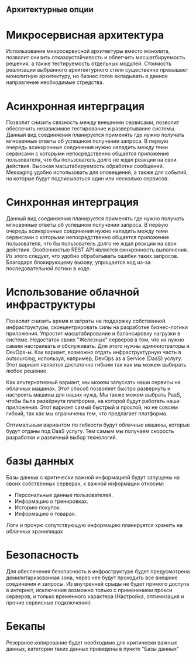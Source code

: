 ## Архитектурные опции

# Микросервисная архитектура

Использование микросервисной архитектуры вместо монолита, позволит снизить отказоустойчивость и облегчить масшатбируемость решения, а также тестируемость отдельных модулей. Стоимость реализации выбранного архитектурного стиля существенно превышает монолитную архитектуру, но бизнес готов вкладывать в данное направление необходимые стредства.

# Асинхронная интерграция

Позволит снизить связность между внешними сервисами, позволит обеспечить независимое тестирование и развертывание системы. Данный вид соединяения планируется применять где нужно получать мгновенные ответы об успешном получении запроса. В первую очередь асинхронные соединения нужно наладить между теми сервисами с которыми непосредственно общается приложение пользователя, что бы пользователь долго не ждал реакции на свои действия. Высокая масштабируемость обработки сообщений. Messaging удобно использовать для оповещений, а также для событий, на которые будут подписываться один или несколько сервисов.

# Синхронная интерграция

Данный вид соединяения планируется применять где нужно получать мгновенные ответы об успешном получении запроса. В первую очередь асинхронные соединения нужно наладить между теми сервисами с которыми непосредственно общается приложение пользователя, что бы пользователь долго не ждал реакции на свои действия. Особенностью REST API является синхронность выполнения. Из этого следует, что удобно обрабатывать ошибки таких запросов. Благодаря блокирующему вызову, упрощается код из-за последовательной логики в коде.

# Использование облачной инфраструктуры

Позволит снизить время и затраты на поддержку собственной инфраструктуры, сконцентрировать силы на разработке бизнес-логики приложения. Упростит масштабирование и балансировку нагрузки в системе. Недостаток своих "Железных" серверов в том, что их нужно самим настраивать и обслуживать. Для этого нужны администраторы и DevOps-ы. Как вариант, возможно отдать инфраструктурную часть в outsourcing, используя, например, DevOps as a Service (DaaS) услугу. Этот вариант является достаточно гибким так как мы можем выбирать любое решение.

Как альтернативный вариант, мы можем запускать наши сервисы на облачных машинах. Этот способ позволяет быстро развернуть и настроить машины для наших нужд. Мы также можем выбрать PaaS, чтобы была развёрнута платформа, на которой будут работать наши приложения. Этот вариант самый быстрый и простой, но не совсем гибкий, так как мы ограничены тем, что предлагает платформа.

Оптимальным вариантом по гибкости будут облачные машины, которые будут отданы под DaaS услугу. Тем самым мы получаем скорость разработки и различный выбор технологий.

# базы данных 

Базы данных с критически важной информацией будут запущены на своих собственных серверах, к важной информации относим:
- Персональные данные пользователей.
- Информацию о тренировках. 
- Историю покупок.
- Информацию о товарах.

Логи и прочую сопутствующую информацию планируется хранить на облачных хранилищах

# Безопасность

Для обеспечения безопасность в инфраструктуре будет предусмотрена демилитаризованная зона, через нее будут проходить все внешние соединения и запросы. Из внутренней срыды не будет прямого доступа в интернет, исключения возможно только с применением прокси серверов, и только временного характера (Настройка, оптимизация и прочие сервисные подключения)

# Бекапы

Резервное копирование будет необходимо для критически важных данных, категории таких данных приведены в пункте "Базы данных"

